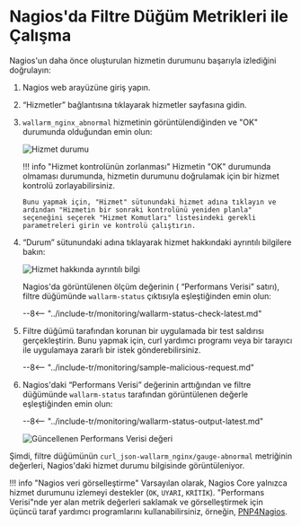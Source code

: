 [img-nagios-service-status]:            ../../images/monitoring/nagios-service-status.png
[img-nagios-service-details]:           ../../images/monitoring/nagios-service-details-1.png
[img-nagios-service-perfdata-updated]:  ../../images/monitoring/nagios-service-details-2.png

[link-PNP4Nagios]:                      http://www.pnp4nagios.org/doku.php?id=pnp-0.4:start

# Nagios'da Filtre Düğüm Metrikleri ile Çalışma

Nagios'un daha önce oluşturulan hizmetin durumunu başarıyla izlediğini doğrulayın:
1.  Nagios web arayüzüne giriş yapın.
2.  “Hizmetler” bağlantısına tıklayarak hizmetler sayfasına gidin.
3.  `wallarm_nginx_abnormal` hizmetinin görüntülendiğinden ve "OK" durumunda olduğundan emin olun:

    ![Hizmet durumu][img-nagios-service-status]

    
    !!! info "Hizmet kontrolünün zorlanması"
        Hizmetin "OK" durumunda olmaması durumunda, hizmetin durumunu doğrulamak için bir hizmet kontrolü zorlayabilirsiniz.
        
        Bunu yapmak için, "Hizmet" sütunundaki hizmet adına tıklayın ve ardından "Hizmetin bir sonraki kontrolünü yeniden planla" seçeneğini seçerek "Hizmet Komutları" listesindeki gerekli parametreleri girin ve kontrolü çalıştırın.     
    

4.  “Durum” sütunundaki adına tıklayarak hizmet hakkındaki ayrıntılı bilgilere bakın:

    ![Hizmet hakkında ayrıntılı bilgi][img-nagios-service-details]

    Nagios'da görüntülenen ölçüm değerinin ( “Performans Verisi” satırı), filtre düğümünde `wallarm-status` çıktısıyla eşleştiğinden emin olun:

    --8<-- "../include-tr/monitoring/wallarm-status-check-latest.md"
 
5.  Filtre düğümü tarafından korunan bir uygulamada bir test saldırısı gerçekleştirin. Bunu yapmak için, curl yardımcı programı veya bir tarayıcı ile uygulamaya zararlı bir istek gönderebilirsiniz.

    --8<-- "../include-tr/monitoring/sample-malicious-request.md"
    
6.  Nagios'daki “Performans Verisi” değerinin arttığından ve filtre düğümünde `wallarm-status` tarafından görüntülenen değerle eşleştiğinden emin olun:

    --8<-- "../include-tr/monitoring/wallarm-status-output-latest.md"

    ![Güncellenen Performans Verisi değeri][img-nagios-service-perfdata-updated]

Şimdi, filtre düğümünün `curl_json-wallarm_nginx/gauge-abnormal` metriğinin değerleri, Nagios'daki hizmet durumu bilgisinde görüntüleniyor.

!!! info "Nagios veri görselleştirme"
    Varsayılan olarak, Nagios Core yalnızca hizmet durumunu izlemeyi destekler (`OK`, `UYARI`, `KRİTİK`). "Performans Verisi"nde yer alan metrik değerleri saklamak ve görselleştirmek için üçüncü taraf yardımcı programlarını kullanabilirsiniz, örneğin, [PNP4Nagios][link-PNP4Nagios].